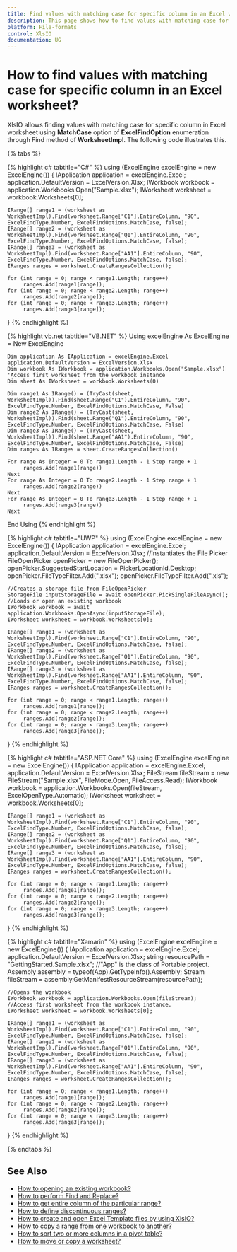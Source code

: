 ```yaml
---
title: Find values with matching case for specific column in an Excel worksheet |Syncfusion
description: This page shows how to find values with matching case for specific column in an Excel worksheet using Syncfusion .NET Excel library (XlsIO).
platform: File-formats
control: XlsIO
documentation: UG
---
```


# How to find values with matching case for specific column in an Excel worksheet?
XlsIO allows finding values with matching case for specific column in Excel worksheet using **MatchCase** option of **ExcelFindOption** enumeration through Find method of **WorksheetImpl**. The following code illustrates this.

{% tabs %}  

{% highlight c# tabtitle="C#" %}
using (ExcelEngine excelEngine = new ExcelEngine())
{
    IApplication application = excelEngine.Excel;
    application.DefaultVersion = ExcelVersion.Xlsx;
    IWorkbook workbook = application.Workbooks.Open("Sample.xlsx");
    IWorksheet worksheet = workbook.Worksheets[0];                             
                               
    IRange[] range1 = (worksheet as WorksheetImpl).Find(worksheet.Range["C1"].EntireColumn, "90", ExcelFindType.Number, ExcelFindOptions.MatchCase, false);
    IRange[] range2 = (worksheet as WorksheetImpl).Find(worksheet.Range["Q1"].EntireColumn, "90", ExcelFindType.Number, ExcelFindOptions.MatchCase, false);
    IRange[] range3 = (worksheet as WorksheetImpl).Find(worksheet.Range["AA1"].EntireColumn, "90", ExcelFindType.Number, ExcelFindOptions.MatchCase, false);
    IRanges ranges = worksheet.CreateRangesCollection();

    for (int range = 0; range < range1.Length; range++)
         ranges.Add(range1[range]);
    for (int range = 0; range < range2.Length; range++)
         ranges.Add(range2[range]);
    for (int range = 0; range < range3.Length; range++)
         ranges.Add(range3[range]);           

}
{% endhighlight %}

{% highlight vb.net tabtitle="VB.NET" %}
Using excelEngine As ExcelEngine = New ExcelEngine

    Dim application As IApplication = excelEngine.Excel
    application.DefaultVersion = ExcelVersion.Xlsx    
    Dim workbook As IWorkbook = application.Workbooks.Open("Sample.xlsx")
    'Access first worksheet from the workbook instance
    Dim sheet As IWorksheet = workbook.Worksheets(0)

    Dim range1 As IRange() = (TryCast(sheet, WorksheetImpl)).Find(sheet.Range("C1").EntireColumn, "90", ExcelFindType.Number, ExcelFindOptions.MatchCase, False)
    Dim range2 As IRange() = (TryCast(sheet, WorksheetImpl)).Find(sheet.Range("Q1").EntireColumn, "90", ExcelFindType.Number, ExcelFindOptions.MatchCase, False)
    Dim range3 As IRange() = (TryCast(sheet, WorksheetImpl)).Find(sheet.Range("AA1").EntireColumn, "90", ExcelFindType.Number, ExcelFindOptions.MatchCase, False)
    Dim ranges As IRanges = sheet.CreateRangesCollection()

    For range As Integer = 0 To range1.Length - 1 Step range + 1
         ranges.Add(range1(range))
    Next
    For range As Integer = 0 To range2.Length - 1 Step range + 1
         ranges.Add(range2(range))
    Next
    For range As Integer = 0 To range3.Length - 1 Step range + 1
         ranges.Add(range3(range))
    Next

End Using
{% endhighlight %}

{% highlight c# tabtitle="UWP" %}
using (ExcelEngine excelEngine = new ExcelEngine())
{
    IApplication application = excelEngine.Excel;
    application.DefaultVersion = ExcelVersion.Xlsx;
    //Instantiates the File Picker
    FileOpenPicker openPicker = new FileOpenPicker();
    openPicker.SuggestedStartLocation = PickerLocationId.Desktop;
    openPicker.FileTypeFilter.Add(".xlsx");
    openPicker.FileTypeFilter.Add(".xls");

    //Creates a storage file from FileOpenPicker
    StorageFile inputStorageFile = await openPicker.PickSingleFileAsync();
    //Loads or open an existing workbook
    IWorkbook workbook = await application.Workbooks.OpenAsync(inputStorageFile);
    IWorksheet worksheet = workbook.Worksheets[0];

    IRange[] range1 = (worksheet as WorksheetImpl).Find(worksheet.Range["C1"].EntireColumn, "90", ExcelFindType.Number, ExcelFindOptions.MatchCase, false);
    IRange[] range2 = (worksheet as WorksheetImpl).Find(worksheet.Range["Q1"].EntireColumn, "90", ExcelFindType.Number, ExcelFindOptions.MatchCase, false);
    IRange[] range3 = (worksheet as WorksheetImpl).Find(worksheet.Range["AA1"].EntireColumn, "90", ExcelFindType.Number, ExcelFindOptions.MatchCase, false);
    IRanges ranges = worksheet.CreateRangesCollection();

    for (int range = 0; range < range1.Length; range++)
         ranges.Add(range1[range]);
    for (int range = 0; range < range2.Length; range++)
         ranges.Add(range2[range]);
    for (int range = 0; range < range3.Length; range++)
         ranges.Add(range3[range]);
}
{% endhighlight %}

{% highlight c# tabtitle="ASP.NET Core" %}
using (ExcelEngine excelEngine = new ExcelEngine())
{
    IApplication application = excelEngine.Excel;
    application.DefaultVersion = ExcelVersion.Xlsx;
    FileStream fileStream = new FileStream("Sample.xlsx", FileMode.Open, FileAccess.Read);
    IWorkbook workbook = application.Workbooks.Open(fileStream, ExcelOpenType.Automatic);
    IWorksheet worksheet = workbook.Worksheets[0];

    IRange[] range1 = (worksheet as WorksheetImpl).Find(worksheet.Range["C1"].EntireColumn, "90", ExcelFindType.Number, ExcelFindOptions.MatchCase, false);
    IRange[] range2 = (worksheet as WorksheetImpl).Find(worksheet.Range["Q1"].EntireColumn, "90", ExcelFindType.Number, ExcelFindOptions.MatchCase, false);
    IRange[] range3 = (worksheet as WorksheetImpl).Find(worksheet.Range["AA1"].EntireColumn, "90", ExcelFindType.Number, ExcelFindOptions.MatchCase, false);
    IRanges ranges = worksheet.CreateRangesCollection();

    for (int range = 0; range < range1.Length; range++)
         ranges.Add(range1[range]);
    for (int range = 0; range < range2.Length; range++)
         ranges.Add(range2[range]);
    for (int range = 0; range < range3.Length; range++)
         ranges.Add(range3[range]);
}
{% endhighlight %}

{% highlight c# tabtitle="Xamarin" %}
using (ExcelEngine excelEngine = new ExcelEngine())
{
    IApplication application = excelEngine.Excel;
    application.DefaultVersion = ExcelVersion.Xlsx;
    string resourcePath = "GettingStarted.Sample.xlsx";
    //"App" is the class of Portable project.
    Assembly assembly = typeof(App).GetTypeInfo().Assembly;
    Stream fileStream = assembly.GetManifestResourceStream(resourcePath);

    //Opens the workbook 
    IWorkbook workbook = application.Workbooks.Open(fileStream);
    //Access first worksheet from the workbook instance.
    IWorksheet worksheet = workbook.Worksheets[0];

    IRange[] range1 = (worksheet as WorksheetImpl).Find(worksheet.Range["C1"].EntireColumn, "90", ExcelFindType.Number, ExcelFindOptions.MatchCase, false);
    IRange[] range2 = (worksheet as WorksheetImpl).Find(worksheet.Range["Q1"].EntireColumn, "90", ExcelFindType.Number, ExcelFindOptions.MatchCase, false);
    IRange[] range3 = (worksheet as WorksheetImpl).Find(worksheet.Range["AA1"].EntireColumn, "90", ExcelFindType.Number, ExcelFindOptions.MatchCase, false);
    IRanges ranges = worksheet.CreateRangesCollection();

    for (int range = 0; range < range1.Length; range++)
         ranges.Add(range1[range]);
    for (int range = 0; range < range2.Length; range++)
         ranges.Add(range2[range]);
    for (int range = 0; range < range3.Length; range++)
         ranges.Add(range3[range]);

}
{% endhighlight %}

{% endtabs %}  

## See Also

* [How to opening an existing workbook?](https://help.syncfusion.com/file-formats/xlsio/loading-and-saving-workbook#opening-an-existing-workbook)
* [How to perform Find and Replace?](https://help.syncfusion.com/file-formats/xlsio/worksheet-cells-manipulation#find-and-replace)
* [How to get entire column of the particular range?](https://help.syncfusion.com/file-formats/xlsio/worksheet-cells-manipulation#entire-column)
* [How to define discontinuous ranges?](https://help.syncfusion.com/file-formats/xlsio/faqs/how-to-define-discontinuous-ranges)
* [How to create and open Excel Template files by using XlsIO?](how-to-create-and-open-excel-template-files-by-using-xlsio)
* [How to copy a range from one workbook to another?](how-to-copy-a-range-from-one-workbook-to-another)
* [How to sort two or more columns in a pivot table?](how-to-sort-two-or-more-columns-in-a-pivot-table)
* [How to move or copy a worksheet?](https://help.syncfusion.com/file-formats/xlsio/working-with-excel-worksheet#move-or-copy-a-worksheet)
